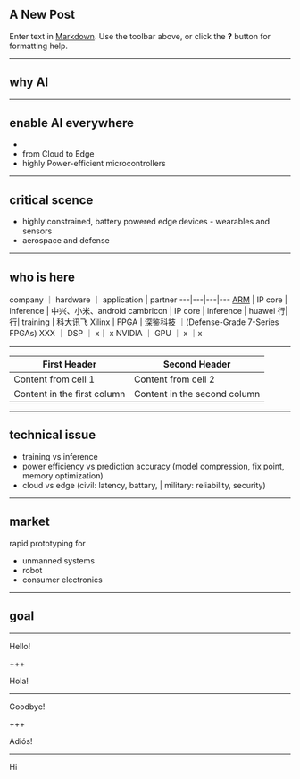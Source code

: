 ## A New Post

Enter text in [Markdown](http://daringfireball.net/projects/markdown/). Use the toolbar above, or click the **?** button for formatting help.

---
## why AI

---

## enable AI everywhere
-
- from Cloud to Edge
- highly Power-efficient microcontrollers

---

## critical scence
- highly constrained, battery powered edge devices - wearables and sensors
- aerospace and defense

---

## who is here

company ｜ hardware ｜ application | partner
---|---|---|---
[ARM](https://www.arm.com/markets/artificial-intelligence) | IP core |  inference | 中兴、小米、android 
cambricon | IP core | inference | huawei
行| 行| training | 科大讯飞
Xilinx | FPGA | 深鉴科技 ｜(Defense-Grade 7-Series FPGAs)
XXX ｜ DSP ｜ x｜ x
NVIDIA ｜ GPU ｜ x ｜x
 
---

First Header | Second Header
------------ | -------------
Content from cell 1 | Content from cell 2
Content in the first column | Content in the second column

---

## technical issue

- training vs inference
- power efficiency vs prediction accuracy (model compression, fix point, memory optimization)
- cloud vs edge (civil: latency, battary, | military: reliability, security)

---

## market

rapid prototyping for 
- unmanned systems
- robot
- consumer electronics

---

## goal

---
Hello!

+++

Hola!

---

Goodbye!

+++

Adiós!

---

Hi
